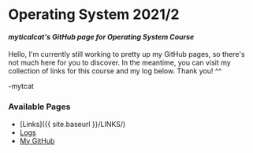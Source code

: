# Operating System 2021/2
#### _myticalcat's GitHub page for Operating System Course_

Hello, I'm currently still working to pretty up my GitHub pages, so there's not much here for you to discover.
In the meantime, you can visit my collection of links for this course and my log below. Thank you! ^^

-mytcat

### Available Pages  
* [Links]({{ site.baseurl }}/LINKS/)
* [Logs](TXT/mylog.txt)
* [My GitHub]([pers-gh])

